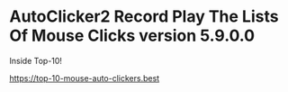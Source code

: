 # AutoClicker2 Record Play The Lists Of Mouse Clicks version 5.9.0.0

Inside Top-10!

https://top-10-mouse-auto-clickers.best
